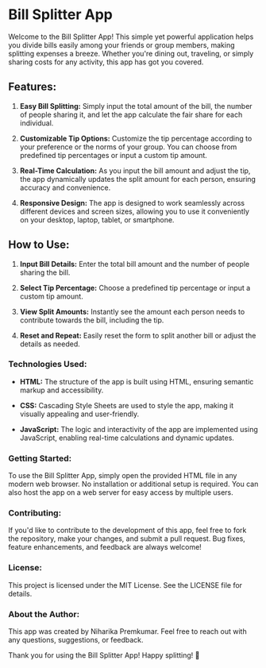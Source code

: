 # Bill  Splitter App

Welcome to the Bill Splitter App! This simple yet powerful application helps you divide bills easily among your friends or group members, making splitting expenses a breeze. Whether you're dining out, traveling, or simply sharing costs for any activity, this app has got you covered.

## Features:

1. **Easy Bill Splitting:** Simply input the total amount of the bill, the number of people sharing it, and let the app calculate the fair share for each individual.

2. **Customizable Tip Options:** Customize the tip percentage according to your preference or the norms of your group. You can choose from predefined tip percentages or input a custom tip amount.

3. **Real-Time Calculation:** As you input the bill amount and adjust the tip, the app dynamically updates the split amount for each person, ensuring accuracy and convenience.

4. **Responsive Design:** The app is designed to work seamlessly across different devices and screen sizes, allowing you to use it conveniently on your desktop, laptop, tablet, or smartphone.

## How to Use:

1. **Input Bill Details:** Enter the total bill amount and the number of people sharing the bill.

2. **Select Tip Percentage:** Choose a predefined tip percentage or input a custom tip amount.

3. **View Split Amounts:** Instantly see the amount each person needs to contribute towards the bill, including the tip.

4. **Reset and Repeat:** Easily reset the form to split another bill or adjust the details as needed.

### Technologies Used:

- **HTML:** The structure of the app is built using HTML, ensuring semantic markup and accessibility.

- **CSS:** Cascading Style Sheets are used to style the app, making it visually appealing and user-friendly.

- **JavaScript:** The logic and interactivity of the app are implemented using JavaScript, enabling real-time calculations and dynamic updates.

### Getting Started:

To use the Bill Splitter App, simply open the provided HTML file in any modern web browser. No installation or additional setup is required. You can also host the app on a web server for easy access by multiple users.

### Contributing:

If you'd like to contribute to the development of this app, feel free to fork the repository, make your changes, and submit a pull request. Bug fixes, feature enhancements, and feedback are always welcome!

### License:

This project is licensed under the MIT License. See the LICENSE file for details.

### About the Author:

This app was created by Niharika Premkumar. Feel free to reach out with any questions, suggestions, or feedback.

Thank you for using the Bill Splitter App! Happy splitting! 🎉
